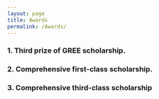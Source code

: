 ```yaml
---
layout: page
title: Awards
permalink: /Awards/
---
```




### 1.	Third prize of GREE scholarship.



### 2.	Comprehensive first-class scholarship.


### 3.	Comprehensive third-class scholarship



